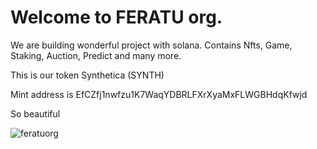# Welcome to FERATU org.

We are building wonderful project with solana.
Contains Nfts, Game, Staking, Auction, Predict and many more.

This is our token Synthetica (SYNTH)

Mint address is EfCZfj1nwfzu1K7WaqYDBRLFXrXyaMxFLWGBHdqKfwjd

So beautiful

![feratuorg](https://jhz4ow36e72ewyhls4aby5lxmthd7rwt6xd5tqibbvtsjsfuye6a.arweave.net/SfPHW34n9Etg65cAHHV3ZM4_xtP1x9nBAQ1nJMi0wTw)
